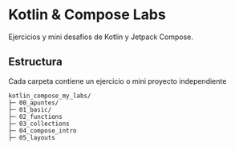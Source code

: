# Kotlin & Compose Labs

Ejercicios y mini desafíos de Kotlin y Jetpack Compose.

## Estructura
Cada carpeta contiene un ejercicio o mini proyecto independiente
```
kotlin_compose_my_labs/
├─ 00_apuntes/
├─ 01_basic/
├─ 02_functions
├─ 03_collections
├─ 04_compose_intro
├─ 05_layouts
```

